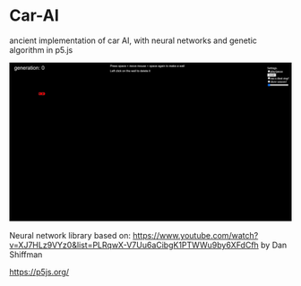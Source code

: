 # Car-AI
ancient implementation of car AI, with neural networks and genetic algorithm in p5.js

![Alt Text](create-race-track-speed.gif)

Neural network library based on: https://www.youtube.com/watch?v=XJ7HLz9VYz0&list=PLRqwX-V7Uu6aCibgK1PTWWu9by6XFdCfh by Dan Shiffman

https://p5js.org/

